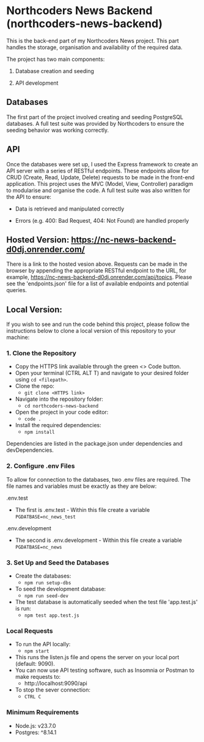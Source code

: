 # Northcoders News Backend (northcoders-news-backend)

This is the back-end part of my Northcoders News project. This part handles the storage, organisation and availability of the required data.

The project has two main components:

1. Database creation and seeding

2. API development

## Databases

The first part of the project involved creating and seeding PostgreSQL databases. A full test suite was provided by Northcoders to ensure the seeding behavior was working correctly.

## API

Once the databases were set up, I used the Express framework to create an API server with a series of RESTful endpoints. These endpoints allow for CRUD (Create, Read, Update, Delete) requests to be made in the front-end application. This project uses the MVC (Model, View, Controller) paradigm to modularise and organise the code.
A full test suite was also written for the API to ensure:

- Data is retrieved and manipulated correctly

- Errors (e.g. 400: Bad Request, 404: Not Found) are handled properly

## Hosted Version: https://nc-news-backend-d0dj.onrender.com/

There is a link to the hosted vesion above. Requests can be made in the browser by appending the appropriate RESTful endpoint to the URL, for example, https://nc-news-backend-d0dj.onrender.com/api/topics. Please see the 'endpoints.json' file for a list of available endpoints and potential queries.

## Local Version:

If you wish to see and run the code behind this project, please follow the instructions below to clone a local version of this repository to your machine:

### 1. Clone the Repository

- Copy the HTTPS link available through the green <> Code button.
- Open your terminal (CTRL ALT T) and navigate to your desired folder using `cd <filepath>`.
- Clone the repo:
  - `git clone <HTTPS link>`
- Navigate into the repository folder:
  - `cd northcoders-news-backend`
- Open the project in your code editor:
  - `code .`
- Install the required dependencies:
  - `npm install`

Dependencies are listed in the package.json under dependencies and devDependencies.

### 2. Configure .env Files

To allow for connection to the databases, two .env files are required. The file names and variables must be exactly as they are below:

.env.test

- The first is .env.test - Within this file create a variable `PGDATBASE=nc_news_test`

.env.development

- The second is .env.development - Within this file create a variable `PGDATBASE=nc_news`

### 3. Set Up and Seed the Databases

- Create the databases:
  - `npm run setup-dbs`
- To seed the development database:
  - `npm run seed-dev`
- The test database is automatically seeded when the test file 'app.test.js' is run:
  - `npm test app.test.js`

### Local Requests

- To run the API locally:
  - `npm start`
- This runs the listen.js file and opens the server on your local port (default: 9090).
- You can now use API testing software, such as Insomnia or Postman to make requests to:
  - http://localhost:9090/api
- To stop the sever connection:
  - `CTRL C`

### Minimum Requirements

- Node.js: v23.7.0
- Postgres: ^8.14.1
